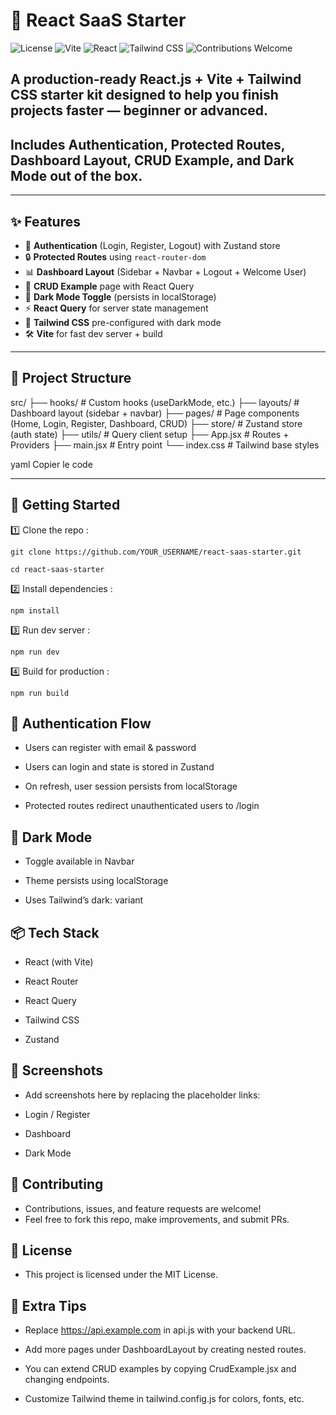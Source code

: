 # 🚀 React SaaS Starter

![License](https://img.shields.io/badge/License-MIT-blue)
![Vite](https://img.shields.io/badge/Vite-3.0-blue)
![React](https://img.shields.io/badge/React-18.0-blue)
![Tailwind CSS](https://img.shields.io/badge/TailwindCSS-3.3-blue)
![Contributions Welcome](https://img.shields.io/badge/Contributions-Welcome-brightgreen)

## A production-ready **React.js + Vite + Tailwind CSS** starter kit designed to help you **finish projects faster** — beginner or advanced.

## Includes **Authentication, Protected Routes, Dashboard Layout, CRUD Example, and Dark Mode** out of the box.

---

## ✨ Features

- 🔐 **Authentication** (Login, Register, Logout) with Zustand store
- 🔒 **Protected Routes** using `react-router-dom`
- 📊 **Dashboard Layout** (Sidebar + Navbar + Logout + Welcome User)
- 📝 **CRUD Example** page with React Query
- 🌙 **Dark Mode Toggle** (persists in localStorage)
- ⚡ **React Query** for server state management
- 🎨 **Tailwind CSS** pre-configured with dark mode
- 🛠️ **Vite** for fast dev server + build

---

## 📂 Project Structure

src/
├── hooks/ # Custom hooks (useDarkMode, etc.)
├── layouts/ # Dashboard layout (sidebar + navbar)
├── pages/ # Page components (Home, Login, Register, Dashboard, CRUD)
├── store/ # Zustand store (auth state)
├── utils/ # Query client setup
├── App.jsx # Routes + Providers
├── main.jsx # Entry point
└── index.css # Tailwind base styles

yaml
Copier le code

---

## 🚀 Getting Started

1️⃣ Clone the repo :

```
git clone https://github.com/YOUR_USERNAME/react-saas-starter.git
```

```
cd react-saas-starter
```

2️⃣ Install dependencies :

```
npm install
```

3️⃣ Run dev server :

```
npm run dev
```

4️⃣ Build for production :

```
npm run build
```

## 🔑 Authentication Flow

- Users can register with email & password

- Users can login and state is stored in Zustand

- On refresh, user session persists from localStorage

- Protected routes redirect unauthenticated users to /login

## 🌙 Dark Mode

- Toggle available in Navbar

- Theme persists using localStorage

- Uses Tailwind’s dark: variant

## 📦 Tech Stack

- React (with Vite)

- React Router

- React Query

- Tailwind CSS

- Zustand

## 📸 Screenshots

- Add screenshots here by replacing the placeholder links:

- Login / Register

- Dashboard

- Dark Mode

## 🤝 Contributing

- Contributions, issues, and feature requests are welcome!
- Feel free to fork this repo, make improvements, and submit PRs.

## 📜 License

- This project is licensed under the MIT License.

## 🌟 Extra Tips

- Replace https://api.example.com in api.js with your backend URL.

- Add more pages under DashboardLayout by creating nested routes.

- You can extend CRUD examples by copying CrudExample.jsx and changing endpoints.

- Customize Tailwind theme in tailwind.config.js for colors, fonts, etc.
